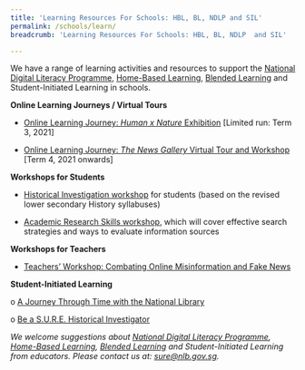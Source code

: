 ```yaml
---
title: 'Learning Resources For Schools: HBL, BL, NDLP and SIL'
permalink: /schools/learn/
breadcrumb: 'Learning Resources For Schools: HBL, BL, NDLP  and SIL'

---
```


We have a range of learning activities and resources to support the [National Digital Literacy Programme](https://www.moe.gov.sg/microsites/cos2020/refreshing-our-curriculum/strengthen-digital-literacy.html), [Home-Based Learning](https://www.moe.gov.sg/news/press-releases/20200327-schools-to-implement-one-day-of-home-based-learning-a-week), [Blended Learning](https://www.moe.gov.sg/news/press-releases/20201229-blended-learning-to-enhance-schooling-experience-and-further-develop-students-into-self-directed-learners) and Student-Initiated Learning in schools.



**Online Learning Journeys / Virtual Tours**

- [Online Learning Journey: *Human x Nature* Exhibition](/schools/hxn-virtual-tour/) [Limited run: Term 3, 2021]

- [Online Learning Journey: *The News Gallery* Virtual Tour and Workshop](/schools/tng-virtual-tour/) [Term 4, 2021 onwards]



**Workshops for Students**

- [Historical Investigation workshop](/schools/hi-workshop/) for students (based on the revised lower secondary History syllabuses) 

- [Academic Research Skills workshop](/schools/academic-skills-workshop/), which will cover effective search strategies and ways to evaluate information sources

 

**Workshops for Teachers**

- [Teachers’ Workshop: Combating Online Misinformation and Fake News](/schools/teachers-cfn-workshop/)

 

**Student-Initiated Learning** 

o  [A Journey Through Time with the National Library](https://sure.nlb.gov.sg/blog/home-based-learning/dd00017)

o  [Be a S.U.R.E. Historical Investigator](https://sure.nlb.gov.sg/blog/home-based-learning/dd00016)

 

*We welcome suggestions about [National Digital Literacy Programme](https://www.moe.gov.sg/microsites/cos2020/refreshing-our-curriculum/strengthen-digital-literacy.html), [Home-Based Learning](https://www.moe.gov.sg/news/press-releases/20200327-schools-to-implement-one-day-of-home-based-learning-a-week), [Blended Learning](https://www.moe.gov.sg/news/press-releases/20201229-blended-learning-to-enhance-schooling-experience-and-further-develop-students-into-self-directed-learners) and Student-Initiated Learning from educators. Please contact us at: [sure@nlb.gov.sg](mailto:sure@nlb.gov.sg).* 